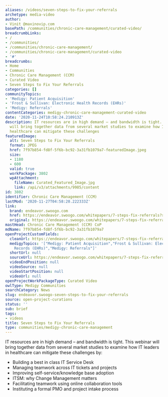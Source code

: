 ```yaml
---
aliases: /videos/seven-steps-to-fix-your-referrals
archetype: media-video
author:
- Vinit @maxinovip.com
basePath: /communities/chronic-care-management/curated-video/
breadcrumbLinks:
- /
- /communities/
- /communities/chronic-care-management/
- /communities/chronic-care-management/curated-video
- '#'
breadcrumbs:
- Home
- Communities
- Chronic Care Management (CCM)
- Curated Video
- Seven Steps to Fix Your Referrals
categories: []
communityTopics:
- 'Medigy: Patient Acquisition'
- 'Frost & Sullivan: Electronic Health Records (EHRs)'
- 'Medigy: Referrals'
contentCategories: medigy-chronic-care-management-curated-video
date: '2020-11-24T10:58:24.210913Z'
description: IT resources are in high demand – and bandwidth is tight. This webinar
  will bring together data from several market studies to examine how IT leaders in
  healthcare can mitigate these challenges
featuredImage:
  alt: Seven Steps to Fix Your Referrals
  format: JPEG
  href: 7f97b854-fd8f-5f6b-bc92-3a31fb1079a7-featuredImage.jpeg
  size:
  - 1180
  - 600
  valid: true
  workPackage: 3802
  wpAttachment:
    fileName: Curated_Featured_Image.jpg
    link: /api/v3/attachments/9985/content
id: 3802
identifier: Chronic Care Management (CCM)
lastMod: '2020-11-27T04:58:20.222333Z'
link:
  brand: endeavor.swoogo.com
  href: https://endeavor.swoogo.com/whitepapers/7-steps-fix-referrals?submissionGuid=3dd9845e-4991-4aee-8da8-43d07026717a
  original: https://endeavor.swoogo.com/whitepapers/7-steps-fix-referrals?submissionGuid=3dd9845e-4991-4aee-8da8-43d07026717a
mastHead: Chronic Care Management (CCM) CoP
mdName: 7f97b854-fd8f-5f6b-bc92-3a31fb1079a7
openProjectCustomFields:
  cleanUrl: https://endeavor.swoogo.com/whitepapers/7-steps-fix-referrals?submissionGuid=3dd9845e-4991-4aee-8da8-43d07026717a
  medigyTopics: '["Medigy: Patient Acquisition","Frost & Sullivan: Electronic Health
    Records (EHRs)","Medigy: Referrals"]'
  shortUrl: null
  sourceUrl: https://endeavor.swoogo.com/whitepapers/7-steps-fix-referrals?submissionGuid=3dd9845e-4991-4aee-8da8-43d07026717a
  videoEndPosition: null
  videoSource: null
  videoStartPosition: null
  videoUrl: null
openProjectWorkPackageType: Curated Video
owlType: Medigy Communities
searchCategory: News
slug: endeavor.swoogo-seven-steps-to-fix-your-referrals
source: open-project-curations
status: ''
sub: brief
tags:
- videos
title: Seven Steps to Fix Your Referrals
type: communities/medigy-chronic-care-management
---
```


<p>IT resources are in high demand – and bandwidth is tight. This webinar will bring together data from several market studies to examine how IT leaders in healthcare can mitigate these challenges by:</p><ul><li>Building a best in class IT Service Desk</li><li>Managing teamwork across IT tickets and projects</li><li>Improving self-service/knowledge base adoption</li><li>ITSM: why Change Management matters</li><li>Facilitating teamwork using online collaboration tools</li><li>Instituting a formal PMO and project intake process</li></ul>